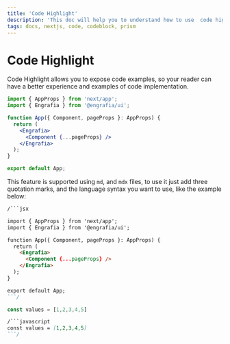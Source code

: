```yaml
---
title: 'Code Highlight'
description: 'This doc will help you to understand how to use  code highlight.'
tags: docs, nextjs, code, codeblock, prism
---
```


# Code Highlight

Code Highlight allows you to expose code examples, so your reader can have a better experience and examples of code implementation.

```jsx
import { AppProps } from 'next/app';
import { Engrafia } from '@engrafia/ui';

function App({ Component, pageProps }: AppProps) {
  return (
    <Engrafia>
      <Component {...pageProps} />
    </Engrafia>
  );
}

export default App;
```

This feature is supported using `md`, and `mdx` files, to use it just add three quotation marks, and the language syntax you want to use, like the example below:

```md
/```jsx

import { AppProps } from 'next/app';
import { Engrafia } from '@engrafia/ui';

function App({ Component, pageProps }: AppProps) {
  return (
    <Engrafia>
      <Component {...pageProps} />
    </Engrafia>
  );
}

export default App;
```/
```


```javascript
const values = [1,2,3,4,5]
```
```md
/```javascript
const values = [1,2,3,4,5]
```/
```